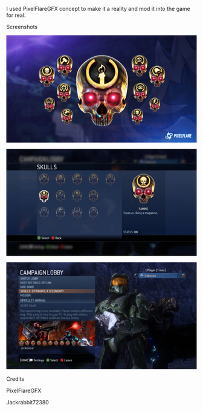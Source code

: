 I used PixelFlareGFX concept to make it a reality and mod it into the game for real.

Screenshots

![Screenshot](https://github.com/jackrabbit72380/Ho4kmmm/blob/master/0.7.1/tags/4k_Skulls/PXF-Skulls/preview.jpg)

![Screenshot](https://github.com/jackrabbit72380/Ho4kmmm/blob/master/0.7.1/tags/4k_Skulls/PXF-Skulls/preview0.jpg)

![Screenshot](https://github.com/jackrabbit72380/Ho4kmmm/blob/master/0.7.1/tags/4k_Skulls/PXF-Skulls/preview1.jpg)

Credits

PixelFlareGFX

Jackrabbit72380
